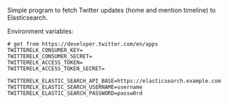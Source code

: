 Simple program to fetch Twitter updates (home and mention timeline) to Elasticsearch.

Environment variables:

```
# get from https://developer.twitter.com/en/apps
TWITTERELK_CONSUMER_KEY=
TWITTERELK_CONSUMER_SECRET=
TWITTERELK_ACCESS_TOKEN=
TWITTERELK_ACCESS_TOKEN_SECRET=

TWITTERELK_ELASTIC_SEARCH_API_BASE=https://elasticsearch.example.com
TWITTERELK_ELASTIC_SEARCH_USERNAME=username
TWITTERELK_ELASTIC_SEARCH_PASSWORD=passw0rd
```